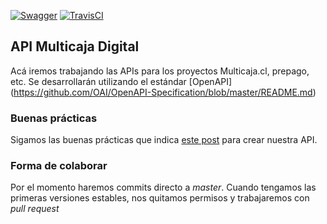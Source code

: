 [![Swagger](http://online.swagger.io/validator?url=https://raw.githubusercontent.com/Multicaja/API-Multicaja_digital/master/api-users.yml)](https://raw.githubusercontent.com/Multicaja/API-Multicaja_digital/master/api-users.yml) [![TravisCI](https://travis-ci.org/Multicaja/API-Multicaja_digital.svg?branch=master)](https://travis-ci.org/Multicaja/API-Multicaja_digital/)
 
## API Multicaja Digital

Acá iremos trabajando las APIs para los proyectos Multicaja.cl, prepago, etc. Se desarrollarán utilizando el estándar [OpenAPI] (https://github.com/OAI/OpenAPI-Specification/blob/master/README.md) 

### Buenas prácticas

Sigamos las buenas prácticas que indica [este post](http://www.vinaysahni.com/best-practices-for-a-pragmatic-restful-api) para crear nuestra API.

### Forma de colaborar

Por el momento haremos commits directo a *master*. Cuando tengamos las primeras versiones estables, nos quitamos permisos y trabajaremos con *pull request*

